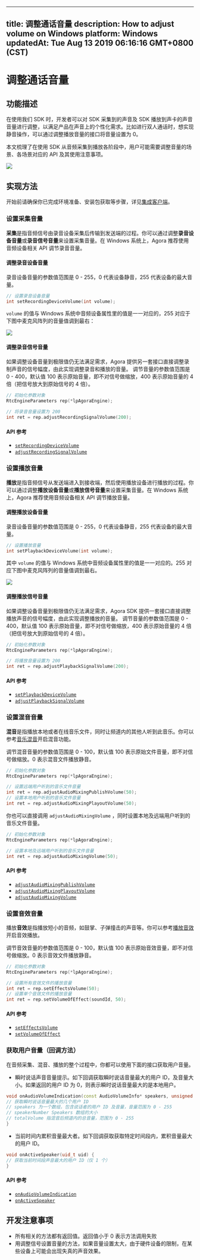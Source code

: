 
---
title: 调整通话音量
description: How to adjust volume on Windows
platform: Windows
updatedAt: Tue Aug 13 2019 06:16:16 GMT+0800 (CST)
---
# 调整通话音量
## 功能描述

 在使用我们 SDK 时，开发者可以对 SDK 采集到的声音及 SDK 播放到声卡的声音音量进行调整，以满足产品在声音上的个性化需求。比如进行双人通话时，想实现静音操作，可以通过调整播放音量的接口将音量设置为 0。



本文梳理了在使用 SDK 从音频采集到播放各阶段中，用户可能需要调整音量的场景、各场景对应的 API 及其使用注意事项。

![](https://web-cdn.agora.io/docs-files/1548729075138)

## 实现方法
开始前请确保你已完成环境准备、安装包获取等步骤，详见[集成客户端](../../cn/Voice/windows_video.md)。

### 设置采集音量

**采集**是指音频信号由录音设备采集后传输到发送端的过程。你可以通过调整**录音设备音量**或**录音信号音量**来设置采集音量。在 Windows 系统上，Agora 推荐使用音频设备相关 API 调节录音音量。

#### 调整录音设备音量

录音设备音量的参数值范围是 0 - 255，0 代表设备静音，255 代表设备的最大音量。

```cpp
// 设置录音设备音量
int setRecordingDeviceVolume(int volume);
```

`volume` 的值与 Windows 系统中音频设备属性里的值是一一对应的，255 对应于下图中麦克风阵列的音量值调到最右：

![](https://web-cdn.agora.io/docs-files/1545124821348)

#### 调整录音信号音量

如果调整设备音量到极限值仍无法满足需求，Agora 提供另一套接口直接调整录制声音的信号幅度，由此实现调整录音和播放的音量。
调节音量的参数值范围是 0 - 400，默认值 100 表示原始音量，即不对信号做缩放，400 表示原始音量的 4 倍（把信号放大到原始信号的 4 倍）。

```cpp
// 初始化参数对象
RtcEngineParameters rep(*lpAgoraEngine);
  
// 将录音音量设置为 200
int ret = rep.adjustRecordingSignalVolume(200);
```

#### API 参考

- [`setRecordingDeviceVolume`](https://docs.agora.io/cn/Voice/API%20Reference/cpp/classagora_1_1rtc_1_1_i_audio_device_manager.html#ac24424e86ded2727a532df739ebf8086)
- [`adjustRecordingSignalVolume`](https://docs.agora.io/cn/Voice/API%20Reference/cpp/classagora_1_1rtc_1_1_rtc_engine_parameters.html#aa9e9b5ae052022fe2e81232b9e6e7290)

### 设置播放音量

**播放**是指音频信号从发送端进入到接收端，然后使用播放设备进行播放的过程。你可以通过调整**播放设备音量**或**播放信号音量**来设置采集音量。在 Windows 系统上，Agora 推荐使用音频设备相关 API 调节播放音量。

#### 调整播放设备音量

录音设备音量的参数值范围是 0 - 255，0 代表设备静音，255 代表设备的最大音量。

```cpp
// 设置播放音量
int setPlaybackDeviceVolume(int volume);
```

其中 `volume` 的值与 Windows 系统中音频设备属性里的值是一一对应的。255 对应下图中麦克风阵列的音量值调到最右。

![](https://web-cdn.agora.io/docs-files/1545124835160)

#### 调整播放信号音量

如果调整设备音量到极限值仍无法满足需求，Agora SDK 提供一套接口直接调整播放声音的信号幅度，由此实现调整播放的音量。
调节音量的参数值范围是 0 - 400，默认值 100 表示原始音量，即不对信号做缩放，400 表示原始音量的 4 倍（把信号放大到原始信号的 4 倍）。

```cpp
// 初始化参数对象
RtcEngineParameters rep(*lpAgoraEngine);

// 将播放音量设置为 200
int ret = rep.adjustPlaybackSignalVolume(200);
```

#### API 参考

- [`setPlaybackDeviceVolume`](https://docs.agora.io/cn/Voice/API%20Reference/cpp/classagora_1_1rtc_1_1_i_audio_device_manager.html#ac14a1238e83303abed2f36e02fcc9366)
- [`adjustPlaybackSignalVolume`](https://docs.agora.io/cn/Voice/API%20Reference/cpp/classagora_1_1rtc_1_1_rtc_engine_parameters.html#a8bed09e12b8e2d9934aafad50b77d364)

### 设置混音音量

**混音**是指播放本地或者在线音乐文件，同时让频道内的其他人听到此音乐。你可以参考[音乐混音](../../cn/Voice/effect_mixing_windows.md)开启混音功能。

调节混音音量的参数值范围是 0 - 100，默认值 100 表示原始文件音量，即不对信号做缩放。0 表示混音文件播放静音。

```cpp
// 初始化参数对象
RtcEngineParameters rep(*lpAgoraEngine);

// 设置远端用户听到的音乐文件音量
int ret = rep.adjustAudioMixingPublishVolume(50);
// 设置本地用户听到的音乐文件音量 
int ret = rep.adjustAudioMixingPlayoutVolume(50);
```

你也可以直接调用 `adjustAudioMixingVolume` ，同时设置本地及远端用户听到的音乐文件音量。

```cpp
// 初始化参数对象
RtcEngineParameters rep(*lpAgoraEngine);

// 设置本地及远端用户听到的音乐文件音量
int ret = rep.adjustAudioMixingVolume(50);
```

#### API 参考

- [`adjustAudioMixingPublishVolume`](https://docs.agora.io/cn/Voice/API%20Reference/cpp/classagora_1_1rtc_1_1_rtc_engine_parameters.html#a8f8d2af4b4c7988934e152e3b281d734)
- [`adjustAudioMixingPlayoutVolume`](https://docs.agora.io/cn/Voice/API%20Reference/cpp/classagora_1_1rtc_1_1_rtc_engine_parameters.html#a99ab2878e0c4fbf1be6970a2c545d085)
- [`adjustAudioMixingVolume`](https://docs.agora.io/cn/Voice/API%20Reference/cpp/classagora_1_1rtc_1_1_rtc_engine_parameters.html#a5e117be71d38d813208198f4064aa964)

### 设置音效音量

播放**音效**是指播放短小的音频，如鼓掌、子弹撞击的声音等。你可以参考[播放音效](../../cn/Voice/effect_mixing_windows.md)开启音效播放。

调节音效音量的参数值范围是 0 - 100，默认值 100 表示原始音效音量，即不对信号做缩放。0 表示音效文件播放静音。

```cpp
// 初始化参数对象
RtcEngineParameters rep(*lpAgoraEngine);

// 设置所有音效文件的播放音量
int ret = rep.setEffectsVolume(50);
// 设置单个音效文件的播放音量
int ret = rep.setVolumeOfEffect(soundId, 50);
```

#### API 参考

- [`setEffectsVolume`](https://docs.agora.io/cn/Voice/API%20Reference/cpp/classagora_1_1rtc_1_1_rtc_engine_parameters.html#aa3041ef19bfe10ffc5a1130cda91ab7b)
- [`setVolumeOfEffect`](https://docs.agora.io/cn/Voice/API%20Reference/cpp/classagora_1_1rtc_1_1_rtc_engine_parameters.html#a71fac1633ea84c892879781bee56d001)

### 获取用户音量（回调方法）

在音频采集、混音、播放的整个过程中，你都可以使用下面的接口获取用户音量。

- 瞬时说话声音音量提示。如下回调获取瞬时说话音量最大的用户 ID，及音量大小。如果返回的用户 ID 为 0，则表示瞬时说话音量最大的是本地用户。

```cpp
void onAudioVolumeIndication(const AudioVolumeInfo* speakers, unsigned int speakerNumber, int totalVolume)  {
// 获取瞬时说话音量最大的几个用户 ID
// speakers 为一个数组，包含说话者的用户 ID 及音量，音量范围为 0 - 255
// speakerNumber Speakers 数组的大小
// totalVolume 指混音后频道内的总音量，范围为 0 - 255
}
```

- 当前时间内累积音量最大者。如下回调获取获取特定时间段内，累积音量最大的用户 ID。

```cpp
void onActiveSpeaker(uid_t uid) {
// 获取当前时间段声音最大的用户 ID（仅 1 个）
}
```

#### API 参考

- [`onAudioVolumeIndication`](https://docs.agora.io/cn/Voice/API%20Reference/cpp/classagora_1_1rtc_1_1_i_rtc_engine_event_handler.html#aab1184a2b276f509870c055a9ff8fac4)
- [`onActiveSpeaker`](https://docs.agora.io/cn/Voice/API%20Reference/cpp/classagora_1_1rtc_1_1_i_rtc_engine_event_handler.html#ae643c9dbf94360a23a8b3a56c93f90bc)

## 开发注意事项

- 所有相关的方法都有返回值。返回值小于 0 表示方法调用失败
- 用调整信号设置音量的方法，如果音量设置太大，由于硬件设备的限制，在某些设备上可能会出现失真的声音效果。
